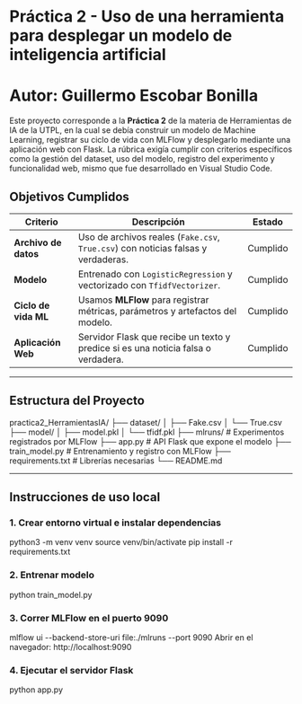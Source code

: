 # Práctica 2 - Uso de una herramienta para desplegar un modelo de inteligencia artificial
# Autor: Guillermo Escobar Bonilla

Este proyecto corresponde a la **Práctica 2** de la materia de Herramientas de IA de la UTPL, en la cual se debía construir un modelo de Machine Learning, registrar su ciclo de vida con MLFlow y desplegarlo mediante una aplicación web con Flask. La rúbrica exigía cumplir con criterios específicos como la gestión del dataset, uso del modelo, registro del experimento y funcionalidad web, mismo que fue desarrollado en Visual Studio Code.

## Objetivos Cumplidos

| Criterio | Descripción | Estado |
|---------|-------------|--------|
| **Archivo de datos** | Uso de archivos reales (`Fake.csv`, `True.csv`) con noticias falsas y verdaderas. | Cumplido |
| **Modelo** | Entrenado con `LogisticRegression` y vectorizado con `TfidfVectorizer`. | Cumplido |
| **Ciclo de vida ML** | Usamos **MLFlow** para registrar métricas, parámetros y artefactos del modelo. | Cumplido |
| **Aplicación Web** | Servidor Flask que recibe un texto y predice si es una noticia falsa o verdadera. | Cumplido |

---

## Estructura del Proyecto

practica2_HerramientasIA/
├── dataset/
│ ├── Fake.csv
│ └── True.csv
├── model/
│ ├── model.pkl
│ └── tfidf.pkl
├── mlruns/ # Experimentos registrados por MLFlow
├── app.py # API Flask que expone el modelo
├── train_model.py # Entrenamiento y registro con MLFlow
├── requirements.txt # Librerías necesarias
└── README.md

---

## Instrucciones de uso local

### 1. Crear entorno virtual e instalar dependencias

python3 -m venv venv
source venv/bin/activate
pip install -r requirements.txt


### 2. Entrenar modelo

python train_model.py

### 3. Correr MLFlow en el puerto 9090

mlflow ui --backend-store-uri file:./mlruns --port 9090
Abrir en el navegador: http://localhost:9090

### 4. Ejecutar el servidor Flask

python app.py

